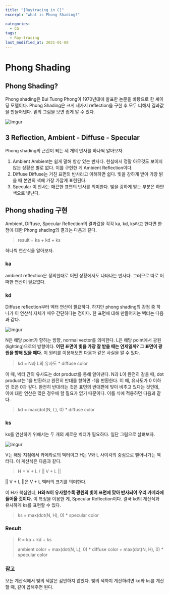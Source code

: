 ```yaml
---
title: "[Raytracing in C]"
excerpt: "what is Phong Shading?"

categories:
  - CG 
tags:
  - Ray-tracing
last_modified_at: 2021-01-08
---
```

# Phong Shading

## Phong Shading?

Phong shading은 Bui Tuong Phong이 1970년대에 발표한 논문을 바탕으로 한 셰이딩 모델이다. Phong Shading은 크게 세가지 reflection을 구한 후 모두 더해서 결과값을 만들어낸다. 밑의 그림을 보면 쉽게 알 수 있다.

![Imgur](https://i.imgur.com/SaEZLRl.png)

## 3 Reflection, Ambient - Diffuse - Specular

Phong shading의 근간이 되는 세 개의 반사를 하나씩 알아보자.

1. Ambient
   Ambient는 쉽게 말해 항상 있는 반사다. 현실에서 정말 아무것도 보이지 않는 상황은 별로 없다. 이를 구현한 게 Ambient Reflection이다.
2. Diffuse
   Diffuse는 거친 표면의 반사라고 이해하면 쉽다. 빛을 강하게 받아 가장 밝을 때 본연의 색에 가장 가깝게 표현된다.
3. Specular
   이 반사는 매끈한 표면의 반사를 의미한다. 빛을 강하게 받는 부분은 하얀색으로 빛난다.

## Phong shading 구현

Ambient, Diffuse, Specular Reflection의 결과값을 각각 ka, kd, ks라고 한다면 한 점에 대한 Phong shading의 결과는 다음과 같다.

>  result = ka + kd + ks

하나씩 연산식을 알아보자.

### ka

ambient reflection은 정의한대로 어떤 상황에서도 나타나는 반사다. 그러므로 따로 어떠한 연산이 필요없다.

### kd

Diffuse reflection부터 벡터 연산이 필요하다. 하지만 phong shading의 강점 중 하나가 이 연산식 자체가 매우 간단하다는 점이다. 한 표면에 대해 만들어지는 벡터는 다음과 같다.

![Imgur](https://i.imgur.com/HH0bpPd.png)

N은 해당 point가 향하는 방향, normal vector를 의미한다. L은 해당 point에서 광원(lighting)으로의 방향이다. **어떤 표면이 빛을 가장 잘 받을 때는 언제일까? 그 표면이 광원을 향해 있을 때다.** 이 원리를 이용해보면 다음과 같은 사실을 알 수 있다.

> kd = N과 L의 유사도 * diffuse color

이 때, 벡터 간의 유사도는 dot product를 통해 알아낸다. N과 L이 완전히 같을 때, dot product는 1을 반환하고 완전히 반대를 향하면 -1을 반환한다. 이 때, 유사도가 0 이하인 것은 0과 같다. 완전히 반대라는 것은 표면의 반대편에 빛이 비추고 있다는 것인데, 이에 대한 연산은 많은 경우에 할 필요가 없기 때문이다. 이를 식에 적용하면 다음과 같다.

> kd = max(dot(N, L), 0) * diffuse color

### ks

ks를 연산하기 위해서는 두 개의 새로운 벡터가 필요하다. 일단 그림으로 살펴보자.

![Imgur](https://i.imgur.com/L6iGGcJ.png)

V는 해당 지점에서 카메라로의 벡터이고 H는 V와 L 사이각의 중심으로 뻗어나가는 벡터다. 이 계산식은 다음과 같다.

> H = V + L / || V + L ||

|| V + L ||은 V + L 벡터의 크기를 의미한다.

이 H가 핵심인데, **H와 N이 유사할수록 광원의 빛이 표면에 맞아 반사되어 우리 카메라에 들어올 것이다.** 이 특징을 이용한 게, Specular Reflection이다. 결국 kd의 계산식과 유사하게 ks를 표현할 수 있다.

> ks = max(dot(N, H), 0) * specular color

### Result

> R = ka + kd + ks
>
> ambient color + max(dot(N, L), 0) * diffuse color + max(dot(N, H), 0) * specular color

### 참고

모든 계산식에서 빛의 색깔은 감안하지 않았다. 빛의 색까지 계산하려면 kd와 ks를 계산할 때, 같이 곱해주면 된다.
